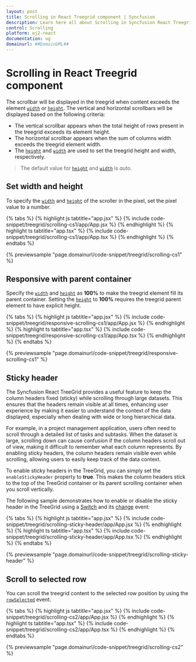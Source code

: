```yaml
---
layout: post
title: Scrolling in React Treegrid component | Syncfusion
description: Learn here all about Scrolling in Syncfusion React Treegrid component of Syncfusion Essential JS 2 and more.
control: Scrolling 
platform: ej2-react
documentation: ug
domainurl: ##DomainURL##
---
```


# Scrolling in React Treegrid component

The scrollbar will be displayed in the treegrid when content exceeds the element [`width`](https://ej2.syncfusion.com/react/documentation/api/treegrid/#width) or [`height`](https://ej2.syncfusion.com/react/documentation/api/treegrid/#height). The vertical and horizontal scrollbars will be displayed based on the following criteria:

* The vertical scrollbar appears when the total height of rows present in the treegrid exceeds its element height.
* The horizontal scrollbar appears when the sum of columns width exceeds the treegrid element width.
* The [`height`](https://ej2.syncfusion.com/react/documentation/api/treegrid/#height) and [`width`](https://ej2.syncfusion.com/react/documentation/api/treegrid/#width) are used to set the treegrid height and width, respectively.

> The default value for [`height`](https://ej2.syncfusion.com/react/documentation/api/treegrid/#height) and [`width`](https://ej2.syncfusion.com/react/documentation/api/treegrid/#width) is *auto*.

## Set width and height

To specify the [`width`](https://ej2.syncfusion.com/react/documentation/api/treegrid/#width) and [`height`](https://ej2.syncfusion.com/react/documentation/api/treegrid/#height) of the scroller in the pixel, set the pixel value to a number.

{% tabs %}
{% highlight js tabtitle="app.jsx" %}
{% include code-snippet/treegrid/scrolling-cs1/app/App.jsx %}
{% endhighlight %}
{% highlight ts tabtitle="app.tsx" %}
{% include code-snippet/treegrid/scrolling-cs1/app/App.tsx %}
{% endhighlight %}
{% endtabs %}

 {% previewsample "page.domainurl/code-snippet/treegrid/scrolling-cs1" %}

## Responsive with parent container

Specify the [`width`](https://ej2.syncfusion.com/react/documentation/api/treegrid/#width) and [`height`](https://ej2.syncfusion.com/react/documentation/api/treegrid/#height) as **100%** to make the treegrid element fill its parent container. Setting the [`height`](https://ej2.syncfusion.com/react/documentation/api/treegrid/#height) to **100%** requires the treegrid parent element to have explicit height.

{% tabs %}
{% highlight js tabtitle="app.jsx" %}
{% include code-snippet/treegrid/responsive-scrolling-cs1/app/App.jsx %}
{% endhighlight %}
{% highlight ts tabtitle="app.tsx" %}
{% include code-snippet/treegrid/responsive-scrolling-cs1/app/App.tsx %}
{% endhighlight %}
{% endtabs %}

 {% previewsample "page.domainurl/code-snippet/treegrid/responsive-scrolling-cs1" %}

## Sticky header

The Syncfusion React TreeGrid provides a useful feature to keep the column headers fixed (sticky) while scrolling through large datasets. This ensures that the headers remain visible at all times, enhancing user experience by making it easier to understand the context of the data displayed, especially when dealing with wide or long hierarchical data.

For example, in a project management application, users often need to scroll through a detailed list of tasks and subtasks. When the dataset is large, scrolling down can cause confusion if the column headers scroll out of view, making it difficult to remember what each column represents. By enabling sticky headers, the column headers remain visible even while scrolling, allowing users to easily keep track of the data context.

To enable sticky headers in the TreeGrid, you can simply set the `enableStickyHeader` property to **true**. This makes the column headers stick to the top of the TreeGrid container or its parent scrolling container when you scroll vertically.

The following sample demonstrates how to enable or disable the sticky header in the TreeGrid using a [Switch](https://ej2.syncfusion.com/react/documentation/switch/getting-started) and its [change](https://ej2.syncfusion.com/react/documentation/api/switch#change) event:

{% tabs %}
{% highlight js tabtitle="app.jsx" %}
{% include code-snippet/treegrid/scrolling-sticky-header/app/App.jsx %}
{% endhighlight %}
{% highlight ts tabtitle="app.tsx" %}
{% include code-snippet/treegrid/scrolling-sticky-header/app/App.tsx %}
{% endhighlight %}
{% endtabs %}

 {% previewsample "page.domainurl/code-snippet/treegrid/scrolling-sticky-header" %}

## Scroll to selected row

You can scroll the treegrid content to the selected row position by using the [`rowSelected`](https://ej2.syncfusion.com/react/documentation/api/treegrid/#rowselected) event.

{% tabs %}
{% highlight js tabtitle="app.jsx" %}
{% include code-snippet/treegrid/scrolling-cs2/app/App.jsx %}
{% endhighlight %}
{% highlight ts tabtitle="app.tsx" %}
{% include code-snippet/treegrid/scrolling-cs2/app/App.tsx %}
{% endhighlight %}
{% endtabs %}

 {% previewsample "page.domainurl/code-snippet/treegrid/scrolling-cs2" %}
